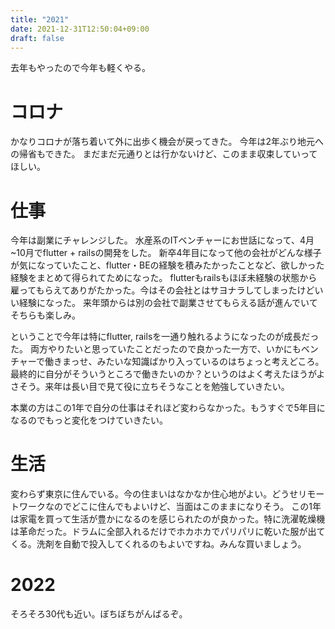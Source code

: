 ```yaml
---
title: "2021"
date: 2021-12-31T12:50:04+09:00
draft: false
---
```


去年もやったので今年も軽くやる。

# コロナ
かなりコロナが落ち着いて外に出歩く機会が戻ってきた。
今年は2年ぶり地元への帰省もできた。
まだまだ元通りとは行かないけど、このまま収束していってほしい。

# 仕事
今年は副業にチャレンジした。
水産系のITベンチャーにお世話になって、4月~10月でflutter + railsの開発をした。
新卒4年目になって他の会社がどんな様子が気になっていたこと、flutter・BEの経験を積みたかったことなど、欲しかった経験をまとめて得られてためになった。
flutterもrailsもほぼ未経験の状態から雇ってもらえてありがたかった。今はその会社とはサヨナラしてしまったけどいい経験になった。
来年頭からは別の会社で副業させてもらえる話が進んでいてそちらも楽しみ。

ということで今年は特にflutter, railsを一通り触れるようになったのが成長だった。
両方やりたいと思っていたことだったので良かった一方で、いかにもベンチャーで働きまっせ、みたいな知識ばかり入っているのはちょっと考えどころ。
最終的に自分がそういうところで働きたいのか？というのはよく考えたほうがよさそう。来年は長い目で見て役に立ちそうなことを勉強していきたい。

本業の方はこの1年で自分の仕事はそれほど変わらなかった。もうすぐで5年目になるのでもっと変化をつけていきたい。

# 生活
変わらず東京に住んでいる。今の住まいはなかなか住心地がよい。どうせリモートワークなのでどこに住んでもよいけど、当面はこのままになりそう。
この1年は家電を買って生活が豊かになるのを感じられたのが良かった。特に洗濯乾燥機は革命だった。ドラムに全部入れるだけでホカホカでパリパリに乾いた服が出てくる。洗剤を自動で投入してくれるのもよいですね。みんな買いましょう。

# 2022
そろそろ30代も近い。ぼちぼちがんばるぞ。
